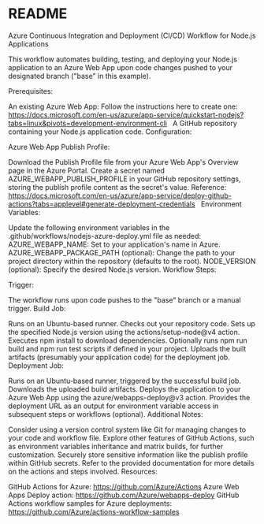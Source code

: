# README

 
Azure Continuous Integration and Deployment (CI/CD) Workflow for Node.js Applications

This workflow automates building, testing, and deploying your Node.js application to an Azure Web App upon code changes pushed to your designated branch ("base" in this example).

Prerequisites:

An existing Azure Web App:
Follow the instructions here to create one: https://docs.microsoft.com/en-us/azure/app-service/quickstart-nodejs?tabs=linux&pivots=development-environment-cli   
A GitHub repository containing your Node.js application code.
Configuration:

Azure Web App Publish Profile:

Download the Publish Profile file from your Azure Web App's Overview page in the Azure Portal.
Create a secret named AZURE_WEBAPP_PUBLISH_PROFILE in your GitHub repository settings, storing the publish profile content as the secret's value.
Reference: https://docs.microsoft.com/en-us/azure/app-service/deploy-github-actions?tabs=applevel#generate-deployment-credentials   
Environment Variables:

Update the following environment variables in the .github/workflows/nodejs-azure-deploy.yml file as needed:
AZURE_WEBAPP_NAME: Set to your application's name in Azure.
AZURE_WEBAPP_PACKAGE_PATH (optional): Change the path to your project directory within the repository (defaults to the root).
NODE_VERSION (optional): Specify the desired Node.js version.
Workflow Steps:

Trigger:

The workflow runs upon code pushes to the "base" branch or a manual trigger.
Build Job:

Runs on an Ubuntu-based runner.
Checks out your repository code.
Sets up the specified Node.js version using the actions/setup-node@v4 action.
Executes npm install to download dependencies.
Optionally runs npm run build and npm run test scripts if defined in your project.
Uploads the built artifacts (presumably your application code) for the deployment job.
Deployment Job:

Runs on an Ubuntu-based runner, triggered by the successful build job.
Downloads the uploaded build artifacts.
Deploys the application to your Azure Web App using the azure/webapps-deploy@v3 action.
Provides the deployment URL as an output for environment variable access in subsequent steps or workflows (optional).
Additional Notes:

Consider using a version control system like Git for managing changes to your code and workflow file.
Explore other features of GitHub Actions, such as environment variables inheritance and matrix builds, for further customization.
Securely store sensitive information like the publish profile within GitHub secrets.
Refer to the provided documentation for more details on the actions and steps involved.
Resources:

GitHub Actions for Azure: https://github.com/Azure/Actions
Azure Web Apps Deploy action: https://github.com/Azure/webapps-deploy
GitHub Actions workflow samples for Azure deployments: https://github.com/Azure/actions-workflow-samples
